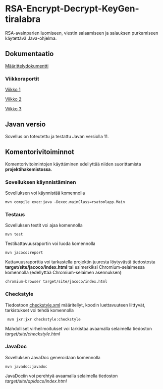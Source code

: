 # RSA-Encrypt-Decrypt-KeyGen-tiralabra

RSA-avainparien luomiseen, viestin salaamiseen ja salauksen purkamiseen käytettävä Java-ohjelma.

## Dokumentaatio
[Määrittelydokumentti](https://github.com/asianomainen/RSA-Encrypt-Decrypt-KeyGen-tiralabra/blob/main/dokumentaatio/maarittelydokumentti.md)

### Viikkoraportit
[Viikko 1](https://github.com/asianomainen/RSA-Encrypt-Decrypt-KeyGen-tiralabra/blob/main/dokumentaatio/viikkoraportti_vk1.md)

[Viikko 2](https://github.com/asianomainen/RSA-Encrypt-Decrypt-KeyGen-tiralabra/blob/main/dokumentaatio/viikkoraportti_vk2.md)

[Viikko 3](https://github.com/asianomainen/RSA-Encrypt-Decrypt-KeyGen-tiralabra/blob/main/dokumentaatio/viikkoraportti_vk3.md)

## Javan versio

Sovellus on toteutettu ja testattu Javan versiolla 11.

## Komentorivitoiminnot

Komentorivitoimintojen käyttäminen edellyttää niiden suorittamista **projektihakemistossa**.

### Sovelluksen käynnistäminen

Sovelluksen voi käynnistää komennolla

```
mvn compile exec:java -Dexec.mainClass=rsatoolapp.Main
```

### Testaus

Sovelluksen testit voi ajaa komennolla

```
mvn test
```

Testikattavuusraportin voi luoda komennolla

```
mvn jacoco:report
```

Kattavuusraporttia voi tarkastella projektin juuresta löytyvästä tiedostosta **target/site/jacoco/index.html** tai esimerkiksi Chromium-selaimessa komennolla (edellyttää Chromium-selaimen asennuksen)

```
chromium-browser target/site/jacoco/index.html
```

### Checkstyle

Tiedostoon [checkstyle.xml](https://github.com/asianomainen/RSA-Encrypt-Decrypt-KeyGen-tiralabra/blob/main/RSAtool/checkstyle.xml) määritellyt, koodin luettavuuteen liittyvät, tarkistukset voi tehdä komennolla

```
 mvn jxr:jxr checkstyle:checkstyle
```

Mahdolliset virheilmoitukset voi tarkistaa avaamalla selaimella tiedoston _target/site/checkstyle.html_


### JavaDoc

Sovelluksen JavaDoc generoidaan komennolla

```
mvn javadoc:javadoc
```

JavaDociin voi perehtyä avaamalla selaimella tiedoston _target/site/apidocs/index.html_
